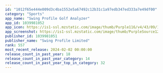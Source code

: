 ```yaml
---
id: "1012f65e444e009d3c4ba1552e5a67492c12b31c1a97edb347ed333a7e49df00"
category: "Sports"
app_name: "Swing Profile Golf Analyzer"
app_id: 1039981052
app_icon: https://is1-ssl.mzstatic.com/image/thumb/Purple116/v4/43/09/1e/43091eb1-ea95-a7cf-1168-f95a48f1eae4/AppIcon-0-0-1x_U007emarketing-0-7-0-85-220.png/1024x1024bb.png
app_screenshot: https://is1-ssl.mzstatic.com/image/thumb/PurpleSource126/v4/56/3c/0d/563c0d74-199e-a5a8-6c99-654b6a2650a5/b72f2cfe-ce62-486f-8e37-b17b30eb172a_ASC_preview_iphone65_2.png/1242x2688bb.png
publisher_id: 1039981051
publisher_name: "Swing Profile Limited"
rank: 557
most_recent_release: 2024-02-02 00:00:00
release_count_in_past_year: 18
release_count_in_past_year_category: 14
release_count_in_past_year_top_in_category: 32
---
```


